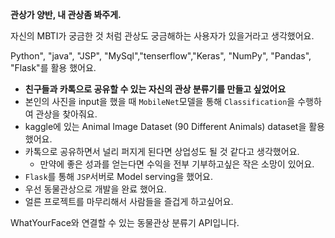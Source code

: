 **관상가 양반, 내 관상좀 봐주게.**

자신의 MBTI가 궁금한 것 처럼 관상도 궁금해하는 사용자가 있을거라고 생각했어요.

Python", "java", "JSP", "MySql","tenserflow","Keras", "NumPy", "Pandas", "Flask"를 활용 했어요.

- **친구들과 카톡으로 공유할 수 있는 자신의 관상 분류기를 만들고 싶었어요**
- 본인의 사진을 input을 했을 때 `MobileNet`모델을 통해 `Classification`을 수행하여 관상을 찾아줘요.
- kaggle에 있는 Animal Image Dataset (90 Different Animals) dataset을 활용 했어요.
- 카톡으로 공유하면서 널리 퍼지게 된다면 상업성도 될 것 같다고 생각했어요.
  - 만약에 좋은 성과를 얻는다면 수익을 전부 기부하고싶은 작은 소망이 있어요.
- `Flask`를 통해 `JSP`서버로 Model serving을 했어요.
- 우선 동물관상으로 개발을 완료 했어요. 
- 얼른 프로젝트를 마무리해서 사람들을 즐겁게 하고싶어요.

WhatYourFace와 연결할 수 있는 동물관상 분류기 API입니다.
